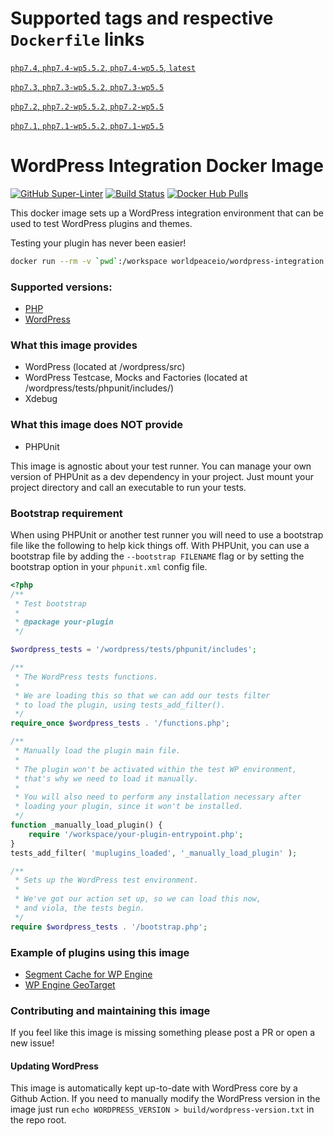# Supported tags and respective `Dockerfile` links
[`php7.4`, `php7.4-wp5.5.2`, `php7.4-wp5.5`, `latest`](https://github.com/nateinaction/wordpress-integration/blob/master/Dockerfile)

[`php7.3`, `php7.3-wp5.5.2`, `php7.3-wp5.5`](https://github.com/nateinaction/wordpress-integration/blob/master/Dockerfile)

[`php7.2`, `php7.2-wp5.5.2`, `php7.2-wp5.5`](https://github.com/nateinaction/wordpress-integration/blob/master/Dockerfile)

[`php7.1`, `php7.1-wp5.5.2`, `php7.1-wp5.5`](https://github.com/nateinaction/wordpress-integration/blob/master/Dockerfile)


# WordPress Integration Docker Image
[![GitHub Super-Linter](https://github.com/worldpeaceio/wordpress-integration/workflows/Lint%20Code%20Base/badge.svg)](https://github.com/marketplace/actions/super-linter)
[![Build Status](https://travis-ci.com/worldpeaceio/wordpress-integration.svg?branch=develop)](https://travis-ci.com/worldpeaceio/wordpress-integration)
[![Docker Hub Pulls](https://img.shields.io/docker/pulls/worldpeaceio/wordpress-integration.svg)](https://hub.docker.com/r/worldpeaceio/wordpress-integration)

This docker image sets up a WordPress integration environment that can be used to test WordPress plugins and themes.

Testing your plugin has never been easier!

```bash
docker run --rm -v `pwd`:/workspace worldpeaceio/wordpress-integration ./vendor/bin/phpunit ./test-dir
```

### Supported versions:
- [PHP](https://make.wordpress.org/core/handbook/references/php-compatibility-and-wordpress-versions/)
- [WordPress](https://codex.wordpress.org/Supported_Versions)

### What this image provides

- WordPress (located at /wordpress/src)
- WordPress Testcase, Mocks and Factories (located at /wordpress/tests/phpunit/includes/)
- Xdebug

### What this image does NOT provide

- PHPUnit

This image is agnostic about your test runner. You can manage your own version of PHPUnit as a dev dependency in your project. Just mount your project directory and call an executable to run your tests.

### Bootstrap requirement

When using PHPUnit or another test runner you will need to use a bootstrap file like the following to help kick things off. With PHPUnit, you can use a bootstrap file by adding the `--bootstrap FILENAME` flag or by setting the bootstrap option in your `phpunit.xml` config file.

```php
<?php
/**
 * Test bootstrap
 *
 * @package your-plugin
 */

$wordpress_tests = '/wordpress/tests/phpunit/includes';

/**
 * The WordPress tests functions.
 *
 * We are loading this so that we can add our tests filter
 * to load the plugin, using tests_add_filter().
 */
require_once $wordpress_tests . '/functions.php';

/**
 * Manually load the plugin main file.
 *
 * The plugin won't be activated within the test WP environment,
 * that's why we need to load it manually.
 *
 * You will also need to perform any installation necessary after
 * loading your plugin, since it won't be installed.
 */
function _manually_load_plugin() {
	require '/workspace/your-plugin-entrypoint.php';
}
tests_add_filter( 'muplugins_loaded', '_manually_load_plugin' );

/**
 * Sets up the WordPress test environment.
 *
 * We've got our action set up, so we can load this now,
 * and viola, the tests begin.
 */
require $wordpress_tests . '/bootstrap.php';
```

### Example of plugins using this image

- [Segment Cache for WP Engine](https://github.com/nateinaction/segment-cache-for-wp-engine)
- [WP Engine GeoTarget](https://github.com/wpengine/geoip)

### Contributing and maintaining this image

If you feel like this image is missing something please post a PR or open a new issue!

#### Updating WordPress

This image is automatically kept up-to-date with WordPress core by a Github Action. If you need to manually modify the WordPress version in the image just run `echo WORDPRESS_VERSION > build/wordpress-version.txt` in the repo root.
